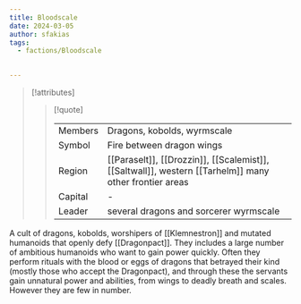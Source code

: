 ```yaml
---
title: Bloodscale
date: 2024-03-05
author: sfakias
tags:
  - factions/Bloodscale

 
---
```

> [!attributes]
> 
> > [!quote]
> >
> > | | |
> > | --- | --- |
> > | Members | Dragons, kobolds, wyrmscale |
> > | Symbol | Fire between dragon wings |
> > | Region | [[Paraselt]], [[Drozzin]], [[Scalemist]], [[Saltwall]], western [[Tarhelm]] many other frontier areas |
> > | Capital | - |
> > | Leader | several dragons and sorcerer wyrmscale |

A cult of dragons, kobolds, worshipers of [[Klemnestron]] and mutated humanοids that openly defy [[Dragonpact]]. They includes a large number of ambitious humanoids who want to gain power quickly. Often they perform rituals with the blood or eggs of dragons that betrayed their kind (mostly those who accept the Dragonpact), and through these the servants gain unnatural power and abilities, from wings to deadly breath and scales. However they are few in number.